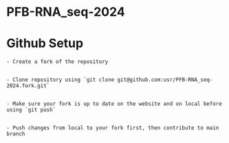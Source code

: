 # PFB-RNA_seq-2024


# Github Setup


	- Create a fork of the repository
	

	- Clone repository using `git clone git@github.com:usr/PFB-RNA_seq-2024.fork.git`

	
	- Make sure your fork is up to date on the website and on local before using `git push`


	- Push changes from local to your fork first, then contribute to main branch
